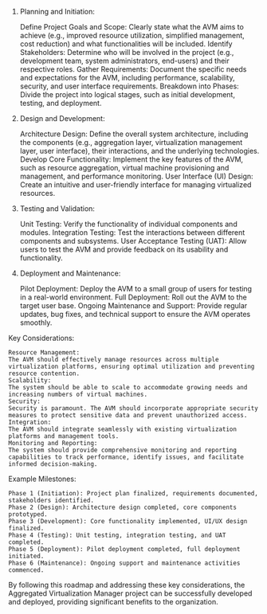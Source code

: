 
1. Planning and Initiation:

    Define Project Goals and Scope:
    Clearly state what the AVM aims to achieve (e.g., improved resource utilization, simplified management, cost reduction) and what functionalities will be included.
    Identify Stakeholders:
    Determine who will be involved in the project (e.g., development team, system administrators, end-users) and their respective roles.
    Gather Requirements:
    Document the specific needs and expectations for the AVM, including performance, scalability, security, and user interface requirements.
    Breakdown into Phases:
    Divide the project into logical stages, such as initial development, testing, and deployment. 

2. Design and Development:

    Architecture Design:
    Define the overall system architecture, including the components (e.g., aggregation layer, virtualization management layer, user interface), their interactions, and the underlying technologies.
    Develop Core Functionality:
    Implement the key features of the AVM, such as resource aggregation, virtual machine provisioning and management, and performance monitoring.
    User Interface (UI) Design:
    Create an intuitive and user-friendly interface for managing virtualized resources. 

3. Testing and Validation:

    Unit Testing: Verify the functionality of individual components and modules.
    Integration Testing: Test the interactions between different components and subsystems.
    User Acceptance Testing (UAT): Allow users to test the AVM and provide feedback on its usability and functionality. 

4. Deployment and Maintenance:

    Pilot Deployment: Deploy the AVM to a small group of users for testing in a real-world environment.
    Full Deployment: Roll out the AVM to the target user base.
    Ongoing Maintenance and Support: Provide regular updates, bug fixes, and technical support to ensure the AVM operates smoothly. 

Key Considerations:

    Resource Management:
    The AVM should effectively manage resources across multiple virtualization platforms, ensuring optimal utilization and preventing resource contention.
    Scalability:
    The system should be able to scale to accommodate growing needs and increasing numbers of virtual machines.
    Security:
    Security is paramount. The AVM should incorporate appropriate security measures to protect sensitive data and prevent unauthorized access.
    Integration:
    The AVM should integrate seamlessly with existing virtualization platforms and management tools.
    Monitoring and Reporting:
    The system should provide comprehensive monitoring and reporting capabilities to track performance, identify issues, and facilitate informed decision-making. 

Example Milestones:

    Phase 1 (Initiation): Project plan finalized, requirements documented, stakeholders identified.
    Phase 2 (Design): Architecture design completed, core components prototyped.
    Phase 3 (Development): Core functionality implemented, UI/UX design finalized.
    Phase 4 (Testing): Unit testing, integration testing, and UAT completed.
    Phase 5 (Deployment): Pilot deployment completed, full deployment initiated.
    Phase 6 (Maintenance): Ongoing support and maintenance activities commenced. 

By following this roadmap and addressing these key considerations, the Aggregated Virtualization Manager project can be successfully developed and deployed, providing significant benefits to the organization.
